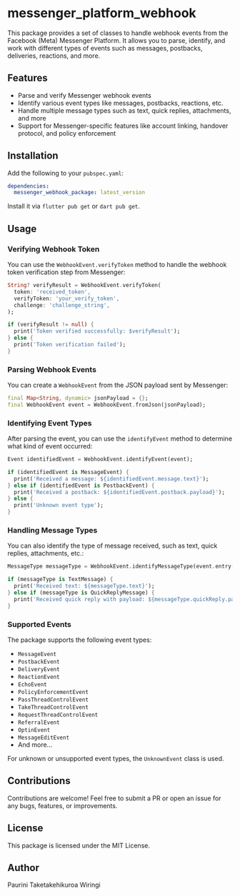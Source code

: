 # messenger_platform_webhook

This package provides a set of classes to handle webhook events from the Facebook (Meta) Messenger Platform. It allows you to parse, identify, and work with different types of events such as messages, postbacks, deliveries, reactions, and more.

## Features

- Parse and verify Messenger webhook events
- Identify various event types like messages, postbacks, reactions, etc.
- Handle multiple message types such as text, quick replies, attachments, and more
- Support for Messenger-specific features like account linking, handover protocol, and policy enforcement

## Installation

Add the following to your `pubspec.yaml`:

``` yaml
dependencies:
  messenger_webhook_package: latest_version

```

Install it via `flutter pub get` or `dart pub get`.

## Usage

### Verifying Webhook Token

You can use the `WebhookEvent.verifyToken` method to handle the webhook token verification step from Messenger:

```dart
String? verifyResult = WebhookEvent.verifyToken(
  token: 'received_token',
  verifyToken: 'your_verify_token',
  challenge: 'challenge_string',
);

if (verifyResult != null) {
  print('Token verified successfully: $verifyResult');
} else {
  print('Token verification failed');
}
```

### Parsing Webhook Events

You can create a `WebhookEvent` from the JSON payload sent by Messenger:

```dart
final Map<String, dynamic> jsonPayload = {};
final WebhookEvent event = WebhookEvent.fromJson(jsonPayload);
```

### Identifying Event Types

After parsing the event, you can use the `identifyEvent` method to determine what kind of event occurred:

```dart
Event identifiedEvent = WebhookEvent.identifyEvent(event);

if (identifiedEvent is MessageEvent) {
  print('Received a message: ${identifiedEvent.message.text}');
} else if (identifiedEvent is PostbackEvent) {
  print('Received a postback: ${identifiedEvent.postback.payload}');
} else {
  print('Unknown event type');
}
```

### Handling Message Types

You can also identify the type of message received, such as text, quick replies, attachments, etc.:

```dart
MessageType messageType = WebhookEvent.identifyMessageType(event.entry[0].messaging[0].message);

if (messageType is TextMessage) {
  print('Received text: ${messageType.text}');
} else if (messageType is QuickReplyMessage) {
  print('Received quick reply with payload: ${messageType.quickReply.payload}');
}
```

### Supported Events

The package supports the following event types:
- `MessageEvent`
- `PostbackEvent`
- `DeliveryEvent`
- `ReactionEvent`
- `EchoEvent`
- `PolicyEnforcementEvent`
- `PassThreadControlEvent`
- `TakeThreadControlEvent`
- `RequestThreadControlEvent`
- `ReferralEvent`
- `OptinEvent`
- `MessageEditEvent`
- And more...

For unknown or unsupported event types, the `UnknownEvent` class is used.

## Contributions

Contributions are welcome! Feel free to submit a PR or open an issue for any bugs, features, or improvements.

## License

This package is licensed under the MIT License.

## Author
Paurini Taketakehikuroa Wiringi
